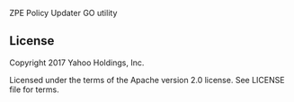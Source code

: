 ZPE Policy Updater GO utility

## License

Copyright 2017 Yahoo Holdings, Inc.

Licensed under the terms of the Apache version 2.0 license. See LICENSE file for terms.
